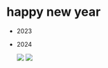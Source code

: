 # happy new year


- 2023




- 2024
  
  <img src="https://github.com/user-attachments/assets/dce5ada9-8a89-4f43-be61-22ae211bd99b" />
  <img src="https://github.com/user-attachments/assets/1168ad39-1363-4f33-8bf3-f717b9eca166" />

